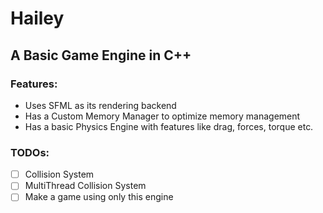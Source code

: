 # Hailey

## A Basic Game Engine in C++

### Features:
- Uses SFML as its rendering backend
- Has a Custom Memory Manager to optimize memory management
- Has a basic Physics Engine with features like drag, forces, torque etc.


### TODOs:
- [ ] Collision System
- [ ] MultiThread Collision System
- [ ] Make a game using only this engine
